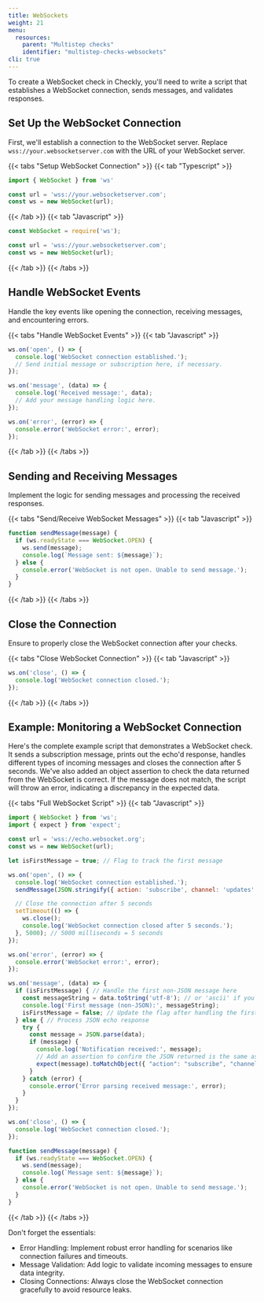 ```yaml
---
title: WebSockets
weight: 21
menu:
  resources:
    parent: "Multistep checks"
    identifier: "multistep-checks-websockets"
cli: true
---
```


To create a WebSocket check in Checkly, you'll need to write a script that establishes a WebSocket connection, sends messages, and validates responses.

## Set Up the WebSocket Connection
First, we'll establish a connection to the WebSocket server. Replace `wss://your.websocketserver.com` with the URL of your WebSocket server.

{{< tabs "Setup WebSocket Connection" >}}
{{< tab "Typescript" >}}
```ts
import { WebSocket } from 'ws'

const url = 'wss://your.websocketserver.com';
const ws = new WebSocket(url);
```
{{< /tab >}}
{{< tab "Javascript" >}}
```js
const WebSocket = require('ws');

const url = 'wss://your.websocketserver.com';
const ws = new WebSocket(url);
```
{{< /tab >}}
{{< /tabs >}}

## Handle WebSocket Events
Handle the key events like opening the connection, receiving messages, and encountering errors.

{{< tabs "Handle WebSocket Events" >}}
{{< tab "Javascript" >}}
```js
ws.on('open', () => {
  console.log('WebSocket connection established.');
  // Send initial message or subscription here, if necessary.
});

ws.on('message', (data) => {
  console.log('Received message:', data);
  // Add your message handling logic here.
});

ws.on('error', (error) => {
  console.error('WebSocket error:', error);
});
```
{{< /tab >}}
{{< /tabs >}}

## Sending and Receiving Messages
Implement the logic for sending messages and processing the received responses.

{{< tabs "Send/Receive WebSocket Messages" >}}
{{< tab "Javascript" >}}
```js
function sendMessage(message) {
  if (ws.readyState === WebSocket.OPEN) {
    ws.send(message);
    console.log(`Message sent: ${message}`);
  } else {
    console.error('WebSocket is not open. Unable to send message.');
  }
}
```
{{< /tab >}}
{{< /tabs >}}


## Close the Connection
Ensure to properly close the WebSocket connection after your checks.

{{< tabs "Close WebSocket Connection" >}}
{{< tab "Javascript" >}}
```js
ws.on('close', () => {
  console.log('WebSocket connection closed.');
});
```
{{< /tab >}}
{{< /tabs >}}

## Example: Monitoring a WebSocket Connection
Here's the complete example script that demonstrates a WebSocket check. It sends a subscription message, prints out the echo'd response, handles different types of incoming messages and closes the connection after 5 seconds. We've also added an object assertion to check the data returned from the WebSocket is correct. If the message does not match, the script will throw an error, indicating a discrepancy in the expected data.

{{< tabs "Full WebSocket Script" >}}
{{< tab "Javascript" >}}
```js
import { WebSocket } from 'ws';
import { expect } from 'expect';

const url = 'wss://echo.websocket.org';
const ws = new WebSocket(url);

let isFirstMessage = true; // Flag to track the first message

ws.on('open', () => {
  console.log('WebSocket connection established.');
  sendMessage(JSON.stringify({ action: 'subscribe', channel: 'updates' }));

  // Close the connection after 5 seconds
  setTimeout(() => {
    ws.close();
    console.log('WebSocket connection closed after 5 seconds.');
  }, 5000); // 5000 milliseconds = 5 seconds
});

ws.on('error', (error) => {
  console.error('WebSocket error:', error);
});

ws.on('message', (data) => {
  if (isFirstMessage) { // Handle the first non-JSON message here
    const messageString = data.toString('utf-8'); // or 'ascii' if you know it's ASCII
    console.log('First message (non-JSON):', messageString);
    isFirstMessage = false; // Update the flag after handling the first message
  } else { // Process JSON echo response
    try {
      const message = JSON.parse(data);
      if (message) {
        console.log('Notification received:', message);
        // Add an assertion to confirm the JSON returned is the same as what we sent
        expect(message).toMatchObject({ "action": "subscribe", "channel": "updates" })
      }
    } catch (error) {
      console.error('Error parsing received message:', error);
    }
  }
});

ws.on('close', () => {
  console.log('WebSocket connection closed.');
});

function sendMessage(message) {
  if (ws.readyState === WebSocket.OPEN) {
    ws.send(message);
    console.log(`Message sent: ${message}`);
  } else {
    console.error('WebSocket is not open. Unable to send message.');
  }
}
```
{{< /tab >}}
{{< /tabs >}}

Don't forget the essentials:

- Error Handling: Implement robust error handling for scenarios like connection failures and timeouts.
- Message Validation: Add logic to validate incoming messages to ensure data integrity.
- Closing Connections: Always close the WebSocket connection gracefully to avoid resource leaks.
